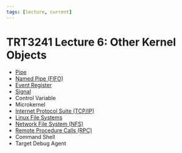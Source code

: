 ```yaml
---
tags: [lecture, current]
---
```


# TRT3241 Lecture 6: Other Kernel Objects

- [Pipe](202210280908.md)
- [Named Pipe (FIFO)](202211080915.md)
- [Event Register](202405042207.md)
- [Signal](202211022108.md)
- Control Variable
- Microkernel
- [Internet Protocol Suite (TCP/IP)](202206151238.md)
- [Linux File Systems](202202060057.md)
- [Network File System (NFS)](202302131659.md)
- [Remote Procedure Calls (RPC)](202302161128.md)
- Command Shell
- Target Debug Agent
